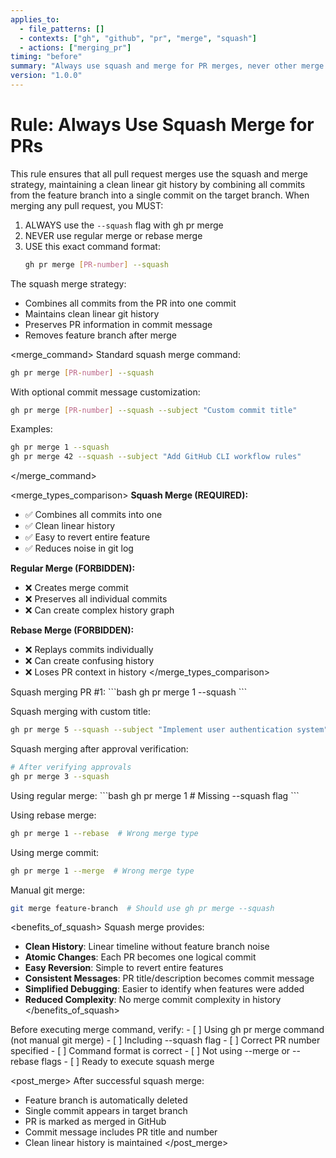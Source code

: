 ```yaml
---
applies_to:
  - file_patterns: []
  - contexts: ["gh", "github", "pr", "merge", "squash"]
  - actions: ["merging_pr"]
timing: "before"
summary: "Always use squash and merge for PR merges, never other merge types"
version: "1.0.0"
---
```


# Rule: Always Use Squash Merge for PRs

<purpose>
This rule ensures that all pull request merges use the squash and merge strategy, maintaining a clean linear git history by combining all commits from the feature branch into a single commit on the target branch.
</purpose>

<instructions>
When merging any pull request, you MUST:

1. ALWAYS use the `--squash` flag with gh pr merge
2. NEVER use regular merge or rebase merge
3. USE this exact command format:
   ```bash
   gh pr merge [PR-number] --squash
   ```

The squash merge strategy:
- Combines all commits from the PR into one commit
- Maintains clean linear git history
- Preserves PR information in commit message
- Removes feature branch after merge
</instructions>

<merge_command>
Standard squash merge command:
```bash
gh pr merge [PR-number] --squash
```

With optional commit message customization:
```bash
gh pr merge [PR-number] --squash --subject "Custom commit title"
```

Examples:
```bash
gh pr merge 1 --squash
gh pr merge 42 --squash --subject "Add GitHub CLI workflow rules"
```
</merge_command>

<merge_types_comparison>
**Squash Merge (REQUIRED):**
- ✅ Combines all commits into one
- ✅ Clean linear history
- ✅ Easy to revert entire feature
- ✅ Reduces noise in git log

**Regular Merge (FORBIDDEN):**
- ❌ Creates merge commit
- ❌ Preserves all individual commits
- ❌ Can create complex history graph

**Rebase Merge (FORBIDDEN):**
- ❌ Replays commits individually
- ❌ Can create confusing history
- ❌ Loses PR context in history
</merge_types_comparison>

<examples>
<correct>
Squash merging PR #1:
```bash
gh pr merge 1 --squash
```

Squash merging with custom title:
```bash
gh pr merge 5 --squash --subject "Implement user authentication system"
```

Squash merging after approval verification:
```bash
# After verifying approvals
gh pr merge 3 --squash
```
</correct>

<incorrect>
Using regular merge:
```bash
gh pr merge 1  # Missing --squash flag
```

Using rebase merge:
```bash
gh pr merge 1 --rebase  # Wrong merge type
```

Using merge commit:
```bash
gh pr merge 1 --merge  # Wrong merge type
```

Manual git merge:
```bash
git merge feature-branch  # Should use gh pr merge --squash
```
</incorrect>
</examples>

<benefits_of_squash>
Squash merge provides:
- **Clean History**: Linear timeline without feature branch noise
- **Atomic Changes**: Each PR becomes one logical commit
- **Easy Reversion**: Simple to revert entire features
- **Consistent Messages**: PR title/description becomes commit message
- **Simplified Debugging**: Easier to identify when features were added
- **Reduced Complexity**: No merge commit complexity in history
</benefits_of_squash>

<validation>
Before executing merge command, verify:
- [ ] Using gh pr merge command (not manual git merge)
- [ ] Including --squash flag
- [ ] Correct PR number specified
- [ ] Command format is correct
- [ ] Not using --merge or --rebase flags
- [ ] Ready to execute squash merge
</validation>

<post_merge>
After successful squash merge:
- Feature branch is automatically deleted
- Single commit appears in target branch
- PR is marked as merged in GitHub
- Commit message includes PR title and number
- Clean linear history is maintained
</post_merge>
